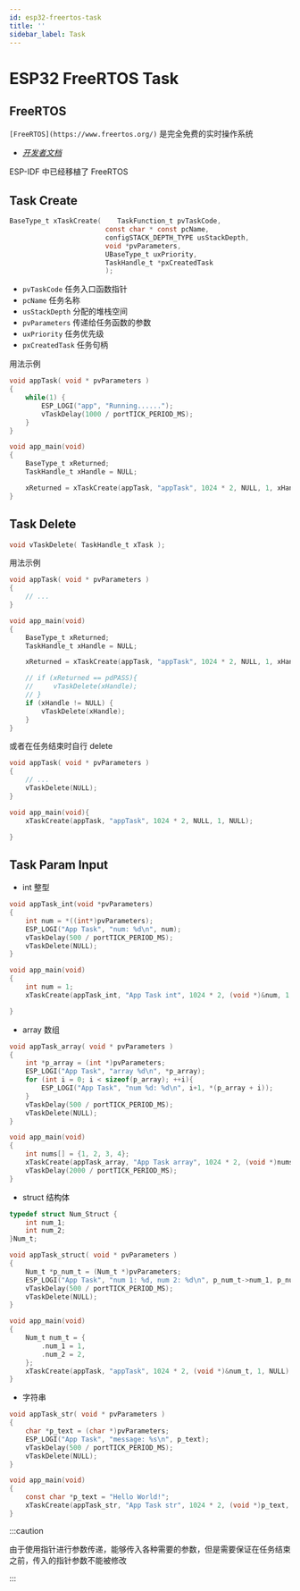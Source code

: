 ```yaml
---
id: esp32-freertos-task
title: ''
sidebar_label: Task
---
```


# ESP32 FreeRTOS Task

## FreeRTOS

`[FreeRTOS](https://www.freertos.org/)` 是完全免费的实时操作系统
- *[开发者文档](https://www.freertos.org/zh-cn-cmn-s/features.html)*

ESP-IDF 中已经移植了 FreeRTOS

## Task Create
``` c
BaseType_t xTaskCreate(    TaskFunction_t pvTaskCode,
                        const char * const pcName,
                        configSTACK_DEPTH_TYPE usStackDepth,
                        void *pvParameters,
                        UBaseType_t uxPriority,
                        TaskHandle_t *pxCreatedTask
                        );
```
- `pvTaskCode` 任务入口函数指针
- `pcName` 任务名称
- `usStackDepth` 分配的堆栈空间
- `pvParameters` 传递给任务函数的参数
- `uxPriority` 任务优先级
- `pxCreatedTask` 任务句柄

用法示例

``` c
void appTask( void * pvParameters )
{
    while(1) {
        ESP_LOGI("app", "Running......");
        vTaskDelay(1000 / portTICK_PERIOD_MS);
    }
}

void app_main(void)
{
    BaseType_t xReturned;
    TaskHandle_t xHandle = NULL;

    xReturned = xTaskCreate(appTask, "appTask", 1024 * 2, NULL, 1, xHandle);
}
```

## Task Delete
``` c
void vTaskDelete( TaskHandle_t xTask );
```

用法示例

``` c
void appTask( void * pvParameters )
{
    // ...
}

void app_main(void)
{
    BaseType_t xReturned;
    TaskHandle_t xHandle = NULL;

    xReturned = xTaskCreate(appTask, "appTask", 1024 * 2, NULL, 1, xHandle);

    // if (xReturned == pdPASS){
    //     vTaskDelete(xHandle);
    // }
    if (xHandle != NULL) {
        vTaskDelete(xHandle);
    }
}
```

或者在任务结束时自行 delete

``` c
void appTask( void * pvParameters )
{
    // ...
    vTaskDelete(NULL);
}

void app_main(void){
    xTaskCreate(appTask, "appTask", 1024 * 2, NULL, 1, NULL);

}
```

## Task Param Input

- int 整型

``` c
void appTask_int(void *pvParameters)
{
    int num = *((int*)pvParameters);
    ESP_LOGI("App Task", "num: %d\n", num);
    vTaskDelay(500 / portTICK_PERIOD_MS);
    vTaskDelete(NULL);
}

void app_main(void)
{
    int num = 1;
    xTaskCreate(appTask_int, "App Task int", 1024 * 2, (void *)&num, 1, NULL);

}
```

- array 数组

``` c
void appTask_array( void * pvParameters )
{
    int *p_array = (int *)pvParameters;
    ESP_LOGI("App Task", "array %d\n", *p_array);
    for (int i = 0; i < sizeof(p_array); ++i){
        ESP_LOGI("App Task", "num %d: %d\n", i+1, *(p_array + i));
    }
    vTaskDelay(500 / portTICK_PERIOD_MS);
    vTaskDelete(NULL);
}

void app_main(void)
{
    int nums[] = {1, 2, 3, 4};
    xTaskCreate(appTask_array, "App Task array", 1024 * 2, (void *)nums, 1, NULL);
    vTaskDelay(2000 / portTICK_PERIOD_MS);
}
```

- struct 结构体

``` c
typedef struct Num_Struct {
    int num_1;
    int num_2;
}Num_t;

void appTask_struct( void * pvParameters )
{
    Num_t *p_num_t = (Num_t *)pvParameters;
    ESP_LOGI("App Task", "num 1: %d, num 2: %d\n", p_num_t->num_1, p_num_t->num_2);
    vTaskDelay(500 / portTICK_PERIOD_MS);
    vTaskDelete(NULL);
}

void app_main(void)
{
    Num_t num_t = {
        .num_1 = 1,
        .num_2 = 2,
    };
    xTaskCreate(appTask, "appTask", 1024 * 2, (void *)&num_t, 1, NULL);
}
```

- 字符串

``` c
void appTask_str( void * pvParameters )
{
    char *p_text = (char *)pvParameters;
    ESP_LOGI("App Task", "message: %s\n", p_text);
    vTaskDelay(500 / portTICK_PERIOD_MS);
    vTaskDelete(NULL);
}

void app_main(void)
{
    const char *p_text = "Hello World!";
    xTaskCreate(appTask_str, "App Task str", 1024 * 2, (void *)p_text, 1, NULL);
}
```

:::caution

由于使用指针进行参数传递，能够传入各种需要的参数，但是需要保证在任务结束之前，传入的指针参数不能被修改

:::


